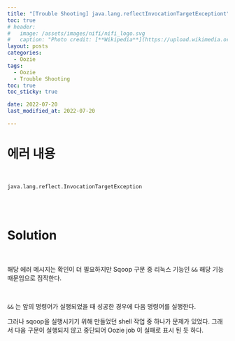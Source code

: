 ```yaml
---
title: "[Trouble Shooting] java.lang.reflectInvocationTargetExceptiont"
toc: true
# header:
#   image: /assets/images/nifi/nifi_logo.svg
#   caption: "Photo credit: [**Wikipedia**](https://upload.wikimedia.org/wikipedia/commons/f/ff/Apache-nifi-logo.svg)"
layout: posts
categories:
  - Oozie
tags:
  - Oozie
  - Trouble Shooting
toc: true
toc_sticky: true

date: 2022-07-20
last_modified_at: 2022-07-20

---
```


# 에러 내용

<br>

```
java.lang.reflect.InvocationTargetException
```

<br><br>

# Solution

<br>

해당 에러 메시지는 확인이 더 필요하지만 Sqoop 구문 중 리눅스 기능인 `&&` 해당 기능 때문임으로 짐작한다.

<br>

`&&` 는 앞의 명령어가 실행되었을 때 성공한 경우에 다음 명령어를 실행한다.

그러나 sqoop을 실행시키기 위해 만들었던 shell 작업 중 하나가 문제가 있었다. 그래서 다음 구문이 실행되지 않고 중단되어 Oozie job 이 실패로 표시 된 듯 하다. 



